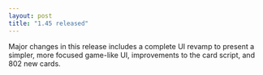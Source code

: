 ```yaml
---
layout: post
title: "1.45 released"
---
```



Major changes in this release includes a complete UI revamp to present a
simpler, more focused game-like UI, improvements to the card script, and 802
new cards.

